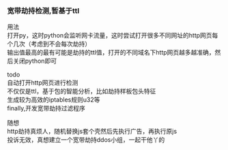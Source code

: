 <h3>宽带劫持检测,暂基于ttl</h3>
<p>用法<br>
打开py，这时python会监听网卡流量，这时尝试打开很多不同网址的http网页每个几次（考虑到不会每次劫持）<br>
输出值最高的最有可能是劫持的ttl值，打开的不同域名下http网页越多越准确，然后关闭python即可</p>
<p>todo<br>
自动打开http网页进行检测<br>
不仅仅是ttl，基于包的智能分析，比如劫持样板包头特征<br>
生成较为高效的iptables规则u32等 <br>
finally,开发宽带劫持过滤程序<br>
<p>随想<br>
http劫持真烦人，随机替换js套个壳然后先执行广告，再执行原js<br>
投诉无效，真想建立一个宽带劫持ddos小组，一起干他丫的
</p>